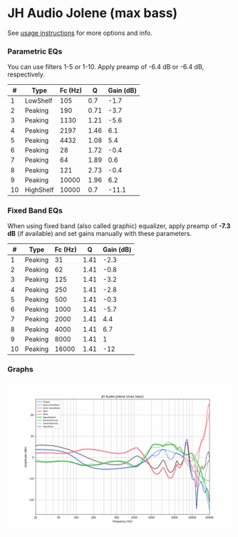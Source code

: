 # JH Audio Jolene (max bass)
See [usage instructions](https://github.com/jaakkopasanen/AutoEq#usage) for more options and info.

### Parametric EQs
You can use filters 1-5 or 1-10. Apply preamp of -6.4 dB or -6.4 dB, respectively.

|   # | Type      |   Fc (Hz) |    Q |   Gain (dB) |
|-----|-----------|-----------|------|-------------|
|   1 | LowShelf  |       105 | 0.7  |        -1.7 |
|   2 | Peaking   |       190 | 0.71 |        -3.7 |
|   3 | Peaking   |      1130 | 1.21 |        -5.6 |
|   4 | Peaking   |      2197 | 1.46 |         6.1 |
|   5 | Peaking   |      4432 | 1.08 |         5.4 |
|   6 | Peaking   |        28 | 1.72 |        -0.4 |
|   7 | Peaking   |        64 | 1.89 |         0.6 |
|   8 | Peaking   |       121 | 2.73 |        -0.4 |
|   9 | Peaking   |     10000 | 1.96 |         6.2 |
|  10 | HighShelf |     10000 | 0.7  |       -11.1 |

### Fixed Band EQs
When using fixed band (also called graphic) equalizer, apply preamp of **-7.3 dB** (if available) and set gains manually with these parameters.

|   # | Type    |   Fc (Hz) |    Q |   Gain (dB) |
|-----|---------|-----------|------|-------------|
|   1 | Peaking |        31 | 1.41 |        -2.3 |
|   2 | Peaking |        62 | 1.41 |        -0.8 |
|   3 | Peaking |       125 | 1.41 |        -3.2 |
|   4 | Peaking |       250 | 1.41 |        -2.8 |
|   5 | Peaking |       500 | 1.41 |        -0.3 |
|   6 | Peaking |      1000 | 1.41 |        -5.7 |
|   7 | Peaking |      2000 | 1.41 |         4.4 |
|   8 | Peaking |      4000 | 1.41 |         6.7 |
|   9 | Peaking |      8000 | 1.41 |         1   |
|  10 | Peaking |     16000 | 1.41 |       -12   |

### Graphs
![](./JH%20Audio%20Jolene%20(max%20bass).png)
